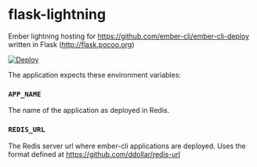 # flask-lightning
Ember lightning hosting for https://github.com/ember-cli/ember-cli-deploy written in Flask (http://flask.pocoo.org)

[![Deploy](https://www.herokucdn.com/deploy/button.svg)](https://heroku.com/deploy?template=https://github.com/dellintosh/flask-lightning)

The application expects these environment variables:

### `APP_NAME`

The name of the application as deployed in Redis.

### `REDIS_URL`

The Redis server url where ember-cli applications are deployed.  Uses the format defined at https://github.com/ddollar/redis-url
